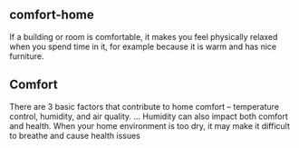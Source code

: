 ## comfort-home
If a building or room is comfortable, it makes you feel physically relaxed when you spend time in it, for example because it is warm and has nice furniture.
## Comfort 
There are 3 basic factors that contribute to home comfort – temperature control, humidity, and air quality. ... Humidity can also impact both comfort and health. When your home environment is too dry, it may make it difficult to breathe and cause health issues
